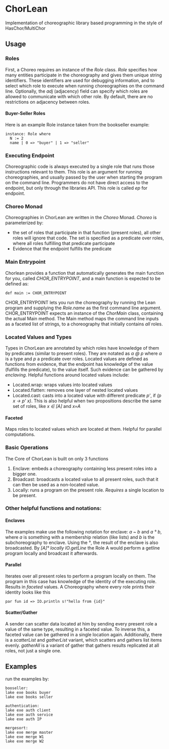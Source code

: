 # ChorLean

Implementation of choreographic library based programming in the style of HasChor/MultiChor

## Usage

### Roles

First, a Choreo requires an instance of the *Role* class.
*Role* specifies how many entities participate in the choreography and gives them unique string identifiers.
These identifiers are used for debugging information, and to select which role to execute when running choreographies on the command line.
Optionally, the *adj* (adjacency) field can specify which roles are allowed to communicate with which other role. 
By default, there are no restrictions on adjacency between roles.

#### Buyer-Seller Roles

Here is an example Role instance taken from the bookseller example:
```lean
instance: Role where
  N := 2
  name | 0 => "buyer" | 1 => "seller"
```

### Executing Endpoint
Choreographic code is always executed by a single role that runs those instructions relevant to them.
This role is an argument for running choreographies, and usually passed by the user when starting the program on the command line.
Programmers do not have direct access to the endpoint, but only through the libraries API.
This role is called *ep* for endpoint.

### Choreo Monad

Choreographies in ChorLean are written in the *Choreo* Monad.
*Choreo* is parameterized by:
- the set of roles that participate in that function (present roles), all other roles will ignore that code. The set is specified as a predicate over roles, where all roles fulfilling that predicate participate 
- Evidence that the endpoint fulfills the predicate

### Main Entrypoint
Chorlean provides a function that automatically generates the main function for you, called *CHOR_ENTRYPOINT*, and a main function is expected to be defined as:
```lean
def main := CHOR_ENTRYPOINT
```
CHOR_ENTRYPOINT lets you run the choreography by running the Lean program and supplying the *Role.name* as the first command line argument.
CHOR_ENTRYPOINT expects an instance of the *ChorMain* class, containing the actual Main method.
The Main method maps the command line inputs as a faceted list of strings, to a choreography that initially contains *all* roles.

### Located Values and Types

Types in ChorLean are annotated by which roles have knowledge of them by predicates (similar to present roles).
They are notated as *α @ p* where *α* is a type and *p* a predicate over roles.
Located values are defined as functions from evidence, that the endpoint has knowledge of the value (fulfills the predicate), to the value itself. Such evidence can be gathered by *enclaving*.
Helpful functions around located values include:

- Located.wrap: wraps values into located values
- Located.flatten: removes one layer of nested located values
- Located.cast: casts into a located value with different predicate *p'*, if *(p x -> p' x)*. This is also helpful when two propositions describe the same set of roles, like *x ∈ [A]* and *x=A*

#### Faceted
Maps roles to located values which are located at them. Helpful for parallel computations.

### Basic Operations

The Core of ChorLean is built on only 3 functions

1. Enclave: embeds a choreography containing less present roles into a bigger one.
2. Broadcast: broadcasts a located value to all present roles, such that it can then be used as a non-located value.
3. Locally: runs a program on the present role. *Requires* a single location to be present.

### Other helpful functions and notations:

#### Enclaves

The examples make use the following notation for enclave: *a ~ b* and *a ° b*, where *a* is something with a membership relation (like lists) and *b* is the subchoreography to enclave. Using the *°*, the result of the enclave is also broadcasted. By *[A]° locally IO.getLine* the Role A would perform a getline program locally and broadcast it afterwards.

#### Parallel

Iterates over all present roles to perform a program locally on them. The program in this case has knowledge of the identity of the executing role. Results in *faceted* values. A Choreography where every role prints their identity looks like this
```lean
par fun id => IO.println s!"hello from {id}"
```

#### Scatter/Gather

A sender can scatter data located at him by sending every present role a value of the same type, resulting in a faceted value. To inverse this, a faceted value can be gathered in a single location again.
Additionally, there is a *scatterList* and *gatherList* variant, which scatters and gathers list items evenly. *gatherAll* is a variant of gather that gathers results replicated at all roles, not just a single one.

## Examples
run the examples by:
```
booseller:
lake exe books buyer
lake exe books seller

authentication:
lake exe auth client
lake exe auth service
lake exe auth IP

mergesort:
lake exe merge master
lake exe merge W1
lake exe merge W2
```
